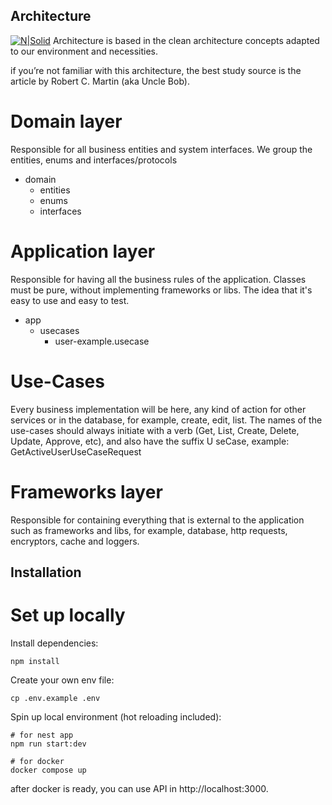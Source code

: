 ## Architecture
[![N|Solid](https://blog.cleancoder.com/uncle-bob/images/2012-08-13-the-clean-architecture/CleanArchitecture.jpg)](https://nodesource.com/products/nsolid)
Architecture is based in the clean architecture concepts adapted to our environment and necessities.

if you’re not familiar with this architecture, the best study source is the article by Robert C. Martin (aka Uncle Bob).
# Domain layer
Responsible for all business entities and system interfaces.
We group the entities, enums and interfaces/protocols

 - domain
     - entities
     - enums
     - interfaces


# Application layer
Responsible for having all the business rules of the application. Classes must be pure, without implementing frameworks or libs. The idea that it's 
easy to use and easy to test.

 - app
   - usecases
     - user-example.usecase

# Use-Cases
Every business implementation will be here, any kind of action for other services or in the database, for example, create, edit, list.
The names of the use-cases should always initiate with a verb (Get, List, Create, Delete, Update, Approve, etc), and also have the suffix U
seCase, example: GetActiveUserUseCaseRequest

# Frameworks layer
Responsible for containing everything that is external to the application such as frameworks and libs, for example, database, http requests, 
encryptors, cache and loggers.


## Installation
# Set up locally

Install dependencies:

```
npm install
```

Create your own env file:

```
cp .env.example .env
```


Spin up local environment (hot reloading included):

```
# for nest app
npm run start:dev

# for docker
docker compose up
```

after docker is ready, you can use API in http://localhost:3000.
